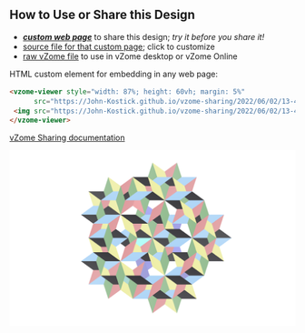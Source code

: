
## How to Use or Share this Design

 - [***custom web page***][post] to share this design; *try it before you share it!*
 - [source file for that custom page][source]; click to customize
 - [raw vZome file][raw] to use in vZome desktop or vZome Online
 
 HTML custom element for embedding in any web page:
 ```html
<vzome-viewer style="width: 87%; height: 60vh; margin: 5%"
       src="https://John-Kostick.github.io/vzome-sharing/2022/06/02/13-47-24-RI-cells/RI-cells.vZome" >
  <img src="https://John-Kostick.github.io/vzome-sharing/2022/06/02/13-47-24-RI-cells/RI-cells.png" />
</vzome-viewer>
 ```

[vZome Sharing documentation](https://vzome.github.io/vzome/sharing.html#how-it-works)

![Image](<RI-cells.png>)


[post]: <https://John-Kostick.github.io/vzome-sharing/2022/06/02/RI-cells-13-47-24.html>
[source]: <https://github.com/John-Kostick/vzome-sharing/edit/main/_posts/2022-06-02-RI-cells-13-47-24.md>
[raw]: <https://raw.githubusercontent.com/John-Kostick/vzome-sharing/main/2022/06/02/13-47-24-RI-cells/RI-cells.vZome>